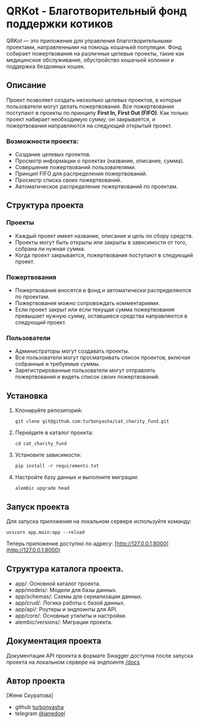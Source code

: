 # QRKot - Благотворительный фонд поддержки котиков

QRKot — это приложение для управления благотворительными проектами, направленными на помощь кошачьей популяции. Фонд собирает пожертвования на различные целевые проекты, такие как медицинское обслуживание, обустройство кошачьей колонии и поддержка бездомных кошек.

## Описание

Проект позволяет создать несколько целевых проектов, в которые пользователи могут делать пожертвования. Все пожертвования поступают в проекты по принципу **First In, First Out (FIFO)**. Как только проект набирает необходимую сумму, он закрывается, и пожертвования направляются на следующий открытый проект.

### Возможности проекта:

- Создание целевых проектов.
- Просмотр информации о проектах (название, описание, сумма).
- Совершение пожертвований пользователями.
- Принцип FIFO для распределения пожертвований.
- Просмотр списка своих пожертвований.
- Автоматическое распределение пожертвований по проектам.

## Структура проекта

### Проекты

- Каждый проект имеет название, описание и цель по сбору средств.
- Проекты могут быть открыты или закрыты в зависимости от того, собрана ли нужная сумма.
- Когда проект закрывается, пожертвования поступают в следующий проект.

### Пожертвования

- Пожертвования вносятся в фонд и автоматически распределяются по проектам.
- Пожертвования можно сопровождать комментариями.
- Если проект закрыт или если текущая сумма пожертвования превышает нужную сумму, оставшиеся средства направляются в следующий проект.

### Пользователи

- Администраторы могут создавать проекты.
- Все пользователи могут просматривать список проектов, включая собранные и требуемые суммы.
- Зарегистрированные пользователи могут отправлять пожертвования и видеть список своих пожертвований.

## Установка

1. Клонируйте репозиторий:
    ```
    git clone git@github.com:turbonyasha/cat_charity_fund.git
    ```
2. Перейдите в каталог проекта:
    ```
    cd cat_charity_fund
    ```
3. Установите зависимости:
    ```
    pip install -r requirements.txt
    ```
4. Настройте базу данных и выполните миграции:
    ```
    alembic upgrade head
    ```

## Запуск проекта

Для запуска приложения на локальном сервере используйте команду:

```
uvicorn app.main:app --reload
```

Теперь приложение доступно по адресу: [http://127.0.0.1:8000](http://127.0.0.1:8000)

## Структура каталога проекта.
- app/: Основной каталог проекта.
- app/models/: Модели для базы данных.
- app/schemas/: Схемы для сериализации данных.
- app/crud/: Логика работы с базой данных.
- app/api/: Роутеры и эндпоинты для API.
- app/core/: Основные утилиты и настройки.
- alembic/versions/: Миграции проекта. 

## Документация проекта

Документация API проекта в формате Swagger доступна после запуска проекта на локальном сервере на эндпоинте [/docs](http://127.0.0.1:8000/docs)


## Автор проекта
[Женя Скуратова]
- github [turbonyasha](https://github.com/turbonyasha)
- telegram [@janedoel](https://t.me/janedoel)